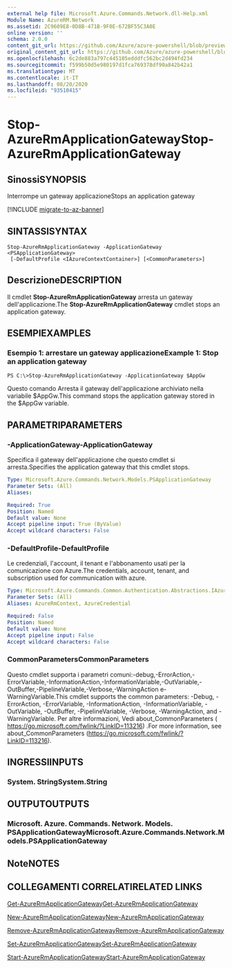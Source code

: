 ```yaml
---
external help file: Microsoft.Azure.Commands.Network.dll-Help.xml
Module Name: AzureRM.Network
ms.assetid: 2C9609E8-0D8B-471B-9F0E-672BF55C3A0E
online version: ''
schema: 2.0.0
content_git_url: https://github.com/Azure/azure-powershell/blob/preview/src/ResourceManager/Network/Commands.Network/help/Stop-AzureRmApplicationGateway.md
original_content_git_url: https://github.com/Azure/azure-powershell/blob/preview/src/ResourceManager/Network/Commands.Network/help/Stop-AzureRmApplicationGateway.md
ms.openlocfilehash: 6c2de883a797c445105edddfc562bc2d494fd234
ms.sourcegitcommit: f599b50d5e980197d1fca769378df90a842b42a1
ms.translationtype: MT
ms.contentlocale: it-IT
ms.lasthandoff: 08/20/2020
ms.locfileid: "93510415"
---
```

# <span data-ttu-id="e6719-101">Stop-AzureRmApplicationGateway</span><span class="sxs-lookup"><span data-stu-id="e6719-101">Stop-AzureRmApplicationGateway</span></span>

## <span data-ttu-id="e6719-102">Sinossi</span><span class="sxs-lookup"><span data-stu-id="e6719-102">SYNOPSIS</span></span>
<span data-ttu-id="e6719-103">Interrompe un gateway applicazione</span><span class="sxs-lookup"><span data-stu-id="e6719-103">Stops an application gateway</span></span>

[!INCLUDE [migrate-to-az-banner](../../includes/migrate-to-az-banner.md)]

## <span data-ttu-id="e6719-104">SINTASSI</span><span class="sxs-lookup"><span data-stu-id="e6719-104">SYNTAX</span></span>

```
Stop-AzureRmApplicationGateway -ApplicationGateway <PSApplicationGateway>
 [-DefaultProfile <IAzureContextContainer>] [<CommonParameters>]
```

## <span data-ttu-id="e6719-105">Descrizione</span><span class="sxs-lookup"><span data-stu-id="e6719-105">DESCRIPTION</span></span>
<span data-ttu-id="e6719-106">Il cmdlet **Stop-AzureRmApplicationGateway** arresta un gateway dell'applicazione.</span><span class="sxs-lookup"><span data-stu-id="e6719-106">The **Stop-AzureRmApplicationGateway** cmdlet stops an application gateway.</span></span>

## <span data-ttu-id="e6719-107">ESEMPI</span><span class="sxs-lookup"><span data-stu-id="e6719-107">EXAMPLES</span></span>

### <span data-ttu-id="e6719-108">Esempio 1: arrestare un gateway applicazione</span><span class="sxs-lookup"><span data-stu-id="e6719-108">Example 1: Stop an application gateway</span></span>
```
PS C:\>Stop-AzureRmApplicationGateway -ApplicationGateway $AppGw
```

<span data-ttu-id="e6719-109">Questo comando Arresta il gateway dell'applicazione archiviato nella variabile $AppGw.</span><span class="sxs-lookup"><span data-stu-id="e6719-109">This command stops the application gateway stored in the $AppGw variable.</span></span>

## <span data-ttu-id="e6719-110">PARAMETRI</span><span class="sxs-lookup"><span data-stu-id="e6719-110">PARAMETERS</span></span>

### <span data-ttu-id="e6719-111">-ApplicationGateway</span><span class="sxs-lookup"><span data-stu-id="e6719-111">-ApplicationGateway</span></span>
<span data-ttu-id="e6719-112">Specifica il gateway dell'applicazione che questo cmdlet si arresta.</span><span class="sxs-lookup"><span data-stu-id="e6719-112">Specifies the application gateway that this cmdlet stops.</span></span>

```yaml
Type: Microsoft.Azure.Commands.Network.Models.PSApplicationGateway
Parameter Sets: (All)
Aliases: 

Required: True
Position: Named
Default value: None
Accept pipeline input: True (ByValue)
Accept wildcard characters: False
```

### <span data-ttu-id="e6719-113">-DefaultProfile</span><span class="sxs-lookup"><span data-stu-id="e6719-113">-DefaultProfile</span></span>
<span data-ttu-id="e6719-114">Le credenziali, l'account, il tenant e l'abbonamento usati per la comunicazione con Azure.</span><span class="sxs-lookup"><span data-stu-id="e6719-114">The credentials, account, tenant, and subscription used for communication with azure.</span></span>

```yaml
Type: Microsoft.Azure.Commands.Common.Authentication.Abstractions.IAzureContextContainer
Parameter Sets: (All)
Aliases: AzureRmContext, AzureCredential

Required: False
Position: Named
Default value: None
Accept pipeline input: False
Accept wildcard characters: False
```

### <span data-ttu-id="e6719-115">CommonParameters</span><span class="sxs-lookup"><span data-stu-id="e6719-115">CommonParameters</span></span>
<span data-ttu-id="e6719-116">Questo cmdlet supporta i parametri comuni:-debug,-ErrorAction,-ErrorVariable,-InformationAction,-InformationVariable,-OutVariable,-OutBuffer,-PipelineVariable,-Verbose,-WarningAction e-WarningVariable.</span><span class="sxs-lookup"><span data-stu-id="e6719-116">This cmdlet supports the common parameters: -Debug, -ErrorAction, -ErrorVariable, -InformationAction, -InformationVariable, -OutVariable, -OutBuffer, -PipelineVariable, -Verbose, -WarningAction, and -WarningVariable.</span></span> <span data-ttu-id="e6719-117">Per altre informazioni, Vedi about_CommonParameters ( https://go.microsoft.com/fwlink/?LinkID=113216) .</span><span class="sxs-lookup"><span data-stu-id="e6719-117">For more information, see about_CommonParameters (https://go.microsoft.com/fwlink/?LinkID=113216).</span></span>

## <span data-ttu-id="e6719-118">INGRESSI</span><span class="sxs-lookup"><span data-stu-id="e6719-118">INPUTS</span></span>

### <span data-ttu-id="e6719-119">System. String</span><span class="sxs-lookup"><span data-stu-id="e6719-119">System.String</span></span>

## <span data-ttu-id="e6719-120">OUTPUT</span><span class="sxs-lookup"><span data-stu-id="e6719-120">OUTPUTS</span></span>

### <span data-ttu-id="e6719-121">Microsoft. Azure. Commands. Network. Models. PSApplicationGateway</span><span class="sxs-lookup"><span data-stu-id="e6719-121">Microsoft.Azure.Commands.Network.Models.PSApplicationGateway</span></span>

## <span data-ttu-id="e6719-122">Note</span><span class="sxs-lookup"><span data-stu-id="e6719-122">NOTES</span></span>

## <span data-ttu-id="e6719-123">COLLEGAMENTI CORRELATI</span><span class="sxs-lookup"><span data-stu-id="e6719-123">RELATED LINKS</span></span>

[<span data-ttu-id="e6719-124">Get-AzureRmApplicationGateway</span><span class="sxs-lookup"><span data-stu-id="e6719-124">Get-AzureRmApplicationGateway</span></span>](./Get-AzureRmApplicationGateway.md)

[<span data-ttu-id="e6719-125">New-AzureRmApplicationGateway</span><span class="sxs-lookup"><span data-stu-id="e6719-125">New-AzureRmApplicationGateway</span></span>](./New-AzureRmApplicationGateway.md)

[<span data-ttu-id="e6719-126">Remove-AzureRmApplicationGateway</span><span class="sxs-lookup"><span data-stu-id="e6719-126">Remove-AzureRmApplicationGateway</span></span>](./Remove-AzureRmApplicationGateway.md)

[<span data-ttu-id="e6719-127">Set-AzureRmApplicationGateway</span><span class="sxs-lookup"><span data-stu-id="e6719-127">Set-AzureRmApplicationGateway</span></span>](./Set-AzureRmApplicationGateway.md)

[<span data-ttu-id="e6719-128">Start-AzureRmApplicationGateway</span><span class="sxs-lookup"><span data-stu-id="e6719-128">Start-AzureRmApplicationGateway</span></span>](./Start-AzureRmApplicationGateway.md)


